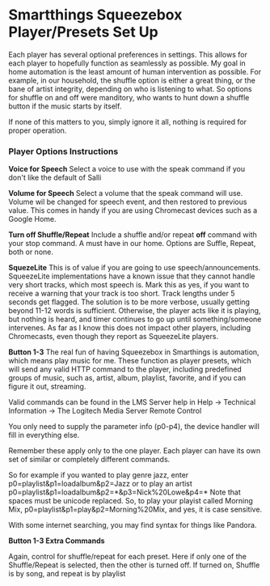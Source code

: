 # **Smartthings Squeezebox Player/Presets Set Up**

Each player has several optional preferences in settings.  This allows for each player to hopefully function as seamlessly as possible.  My goal in home automation is the least amount of human intervention as possible. For example, in our household, the shuffle option is either a great thing, or the bane of artist integrity, depending on who is listening to what. So options for shuffle on and off were manditory, who wants to hunt down a shuffle button if the music starts by itself.

If none of this matters to you, simply ignore it all, nothing is required for proper operation.

### **Player Options Instructions**

**Voice for Speech** Select a voice to use with the speak command if you don't like the default of Salli

**Volume for Speech** Select a volume that the speak command will use. Volume wil be changed for speech event, and then restored to previous value. This comes in handy if you are using Chromecast devices such as a Google Home.

**Turn off Shuffle/Repeat**  Include a shuffle and/or repeat **off** command with your stop command.  A must have in our home. Options are Suffle, Repeat, both or none.

**SquezeLite**  This is of value if you are going to use speech/announcements.  SqueezeLite implementations have a known issue that they cannot handle very short tracks, which most speech is.  Mark this as yes, if you want to receive a warning that your track is too short.  Track lengths under 5 seconds get flagged.  The solution is to be more verbose, usually getting beyond 11-12 words is sufficient.  Otherwise, the player acts like it is playing, but nothing is heard, and timer continues to go up until something/someone intervenes.  As far as I know this does not impact other players, including Chromecasts, even though they report as SqueezeLite players.

**Button 1-3** The real fun of having Squeezebox in Smarthings is automation, which means play music for me.  These function as player presets, which will send any valid HTTP command to the player, including predefined groups of music, such as, artist, album, playlist, favorite, and if you can figure it out, streaming.

Valid commands can be found in the LMS Server help in Help -> Technical Information -> The Logitech Media Server Remote Control

You only need to supply the parameter info (p0-p4), the device handler will fill in everything else.

Remember these apply only to the one player.  Each player can have its own set of similar or completely different commands.

So for example if you wanted to play genre jazz, enter p0=playlist&p1=loadalbum&p2=Jazz or to play an artist p0=playlist&p1=loadalbum&p2=\*&p3=Nick%20Lowe&p4=\*  Note that spaces must be unicode replaced.  So, to play your playist called Morning Mix, p0=playlist&p1=play&p2=Morning%20Mix, and yes, it is case sensitive.

With some internet searching, you may find syntax for things like Pandora.

**Button 1-3 Extra Commands**

Again, control for shuffle/repeat for each preset.  Here if only one of the Shuffle/Repeat is selected, then the other is turned off.  If turned on, Shuffle is by song, and repeat is by playlist
